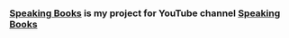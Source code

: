 ### [Speaking Books](https://yashghori.github.io/SpeakingBooks/) is my project for YouTube channel [Speaking Books](https://www.youtube.com/channel/UCa0Fx7y6EbmmWvqugiMhMVg)

